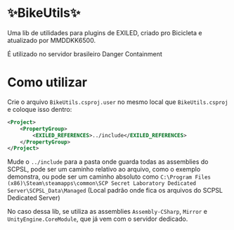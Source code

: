 # ✨BikeUtils✨
Uma lib de utilidades para plugins de EXILED, criado pro Bicicleta e atualizado por MMDDKK6500.

É utilizado no servidor brasileiro Danger Containment

# Como utilizar

Crie o arquivo `BikeUtils.csproj.user` no mesmo local que `BikeUtils.csproj` e coloque isso dentro:
```xml
<Project>
    <PropertyGroup>
        <EXILED_REFERENCES>../include</EXILED_REFERENCES>
    </PropertyGroup>
</Project>
```
Mude o `../include` para a pasta onde guarda todas as assemblies do SCPSL, pode ser um caminho relativo ao arquivo, como o exemplo demonstra, ou pode ser um caminho absoluto como `C:\Program Files (x86)\Steam\steamapps\common\SCP Secret Laboratory Dedicated Server\SCPSL_Data\Managed` (Local padrão onde fica os arquivos do SCPSL Dedicated Server)

No caso dessa lib, se utiliza as assemblies `Assembly-CSharp`, `Mirror` e `UnityEngine.CoreModule`, que já vem com o servidor dedicado.